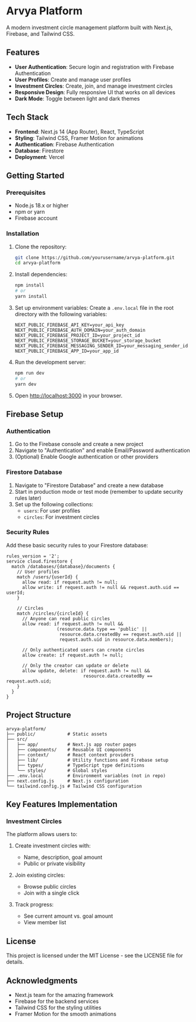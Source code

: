 # Arvya Platform

A modern investment circle management platform built with Next.js, Firebase, and Tailwind CSS.

## Features

- **User Authentication**: Secure login and registration with Firebase Authentication
- **User Profiles**: Create and manage user profiles
- **Investment Circles**: Create, join, and manage investment circles
- **Responsive Design**: Fully responsive UI that works on all devices
- **Dark Mode**: Toggle between light and dark themes

## Tech Stack

- **Frontend**: Next.js 14 (App Router), React, TypeScript
- **Styling**: Tailwind CSS, Framer Motion for animations
- **Authentication**: Firebase Authentication
- **Database**: Firestore
- **Deployment**: Vercel

## Getting Started

### Prerequisites

- Node.js 18.x or higher
- npm or yarn
- Firebase account

### Installation

1. Clone the repository:
   ```bash
   git clone https://github.com/yourusername/arvya-platform.git
   cd arvya-platform
   ```

2. Install dependencies:
   ```bash
   npm install
   # or
   yarn install
   ```

3. Set up environment variables:
   Create a `.env.local` file in the root directory with the following variables:
   ```
   NEXT_PUBLIC_FIREBASE_API_KEY=your_api_key
   NEXT_PUBLIC_FIREBASE_AUTH_DOMAIN=your_auth_domain
   NEXT_PUBLIC_FIREBASE_PROJECT_ID=your_project_id
   NEXT_PUBLIC_FIREBASE_STORAGE_BUCKET=your_storage_bucket
   NEXT_PUBLIC_FIREBASE_MESSAGING_SENDER_ID=your_messaging_sender_id
   NEXT_PUBLIC_FIREBASE_APP_ID=your_app_id
   ```

4. Run the development server:
   ```bash
   npm run dev
   # or
   yarn dev
   ```

5. Open [http://localhost:3000](http://localhost:3000) in your browser.

## Firebase Setup

### Authentication

1. Go to the Firebase console and create a new project
2. Navigate to "Authentication" and enable Email/Password authentication
3. (Optional) Enable Google authentication or other providers

### Firestore Database

1. Navigate to "Firestore Database" and create a new database
2. Start in production mode or test mode (remember to update security rules later)
3. Set up the following collections:
   - `users`: For user profiles
   - `circles`: For investment circles

### Security Rules

Add these basic security rules to your Firestore database:

```
rules_version = '2';
service cloud.firestore {
  match /databases/{database}/documents {
    // User profiles
    match /users/{userId} {
      allow read: if request.auth != null;
      allow write: if request.auth != null && request.auth.uid == userId;
    }
    
    // Circles
    match /circles/{circleId} {
      // Anyone can read public circles
      allow read: if request.auth != null && 
                   (resource.data.type == 'public' || 
                    resource.data.createdBy == request.auth.uid || 
                    request.auth.uid in resource.data.members);
      
      // Only authenticated users can create circles
      allow create: if request.auth != null;
      
      // Only the creator can update or delete
      allow update, delete: if request.auth != null && 
                             resource.data.createdBy == request.auth.uid;
    }
  }
}
```

## Project Structure

```
arvya-platform/
├── public/            # Static assets
├── src/
│   ├── app/           # Next.js app router pages
│   ├── components/    # Reusable UI components
│   ├── context/       # React context providers
│   ├── lib/           # Utility functions and Firebase setup
│   ├── types/         # TypeScript type definitions
│   └── styles/        # Global styles
├── .env.local         # Environment variables (not in repo)
├── next.config.js     # Next.js configuration
└── tailwind.config.js # Tailwind CSS configuration
```

## Key Features Implementation

### Investment Circles

The platform allows users to:

1. Create investment circles with:
   - Name, description, goal amount
   - Public or private visibility
   
2. Join existing circles:
   - Browse public circles
   - Join with a single click
   
3. Track progress:
   - See current amount vs. goal amount
   - View member list

## License

This project is licensed under the MIT License - see the LICENSE file for details.

## Acknowledgments

- Next.js team for the amazing framework
- Firebase for the backend services
- Tailwind CSS for the styling utilities
- Framer Motion for the smooth animations
